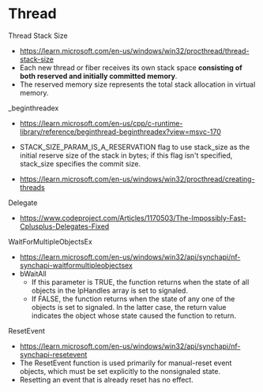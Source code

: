 # Thread

Thread Stack Size
* https://learn.microsoft.com/en-us/windows/win32/procthread/thread-stack-size
* Each new thread or fiber receives its own stack space **consisting of both reserved and initially committed memory**.
* The reserved memory size represents the total stack allocation in virtual memory.

_beginthreadex 
* https://learn.microsoft.com/en-us/cpp/c-runtime-library/reference/beginthread-beginthreadex?view=msvc-170
* STACK_SIZE_PARAM_IS_A_RESERVATION flag to use stack_size as the initial reserve size of the stack in bytes; if this flag isn't specified, stack_size specifies the commit size.

* https://learn.microsoft.com/en-us/windows/win32/procthread/creating-threads

Delegate
* https://www.codeproject.com/Articles/1170503/The-Impossibly-Fast-Cplusplus-Delegates-Fixed

WaitForMultipleObjectsEx
* https://learn.microsoft.com/en-us/windows/win32/api/synchapi/nf-synchapi-waitformultipleobjectsex
* bWaitAll
  * If this parameter is TRUE, the function returns when the state of all objects in the lpHandles array is set to signaled.
  *  If FALSE, the function returns when the state of any one of the objects is set to signaled. In the latter case, the return value indicates the object whose state caused the function to return.
    
ResetEvent
* https://learn.microsoft.com/en-us/windows/win32/api/synchapi/nf-synchapi-resetevent
* The ResetEvent function is used primarily for manual-reset event objects, which must be set explicitly to the nonsignaled state.
* Resetting an event that is already reset has no effect.

